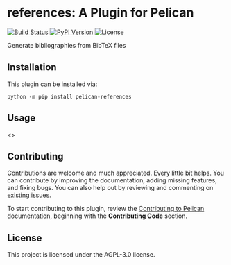 # references: A Plugin for Pelican

[![Build Status](https://img.shields.io/github/workflow/status/pelican-plugins/references/build)](https://github.com/f-koehler/pelican-references/actions)
[![PyPI Version](https://img.shields.io/pypi/v/pelican-references)](https://pypi.org/project/pelican-references/)
![License](https://img.shields.io/pypi/l/pelican-references?color=blue)

Generate bibliographies from BibTeX files

## Installation

This plugin can be installed via:

    python -m pip install pelican-references

## Usage

<<Add plugin details here>>

## Contributing

Contributions are welcome and much appreciated. Every little bit helps. You can contribute by improving the documentation, adding missing features, and fixing bugs. You can also help out by reviewing and commenting on [existing issues][].

To start contributing to this plugin, review the [Contributing to Pelican][] documentation, beginning with the **Contributing Code** section.

[existing issues]: https://github.com/f-koehler/pelican-references/issues
[contributing to pelican]: https://docs.getpelican.com/en/latest/contribute.html

## License

This project is licensed under the AGPL-3.0 license.
